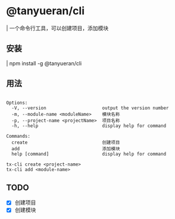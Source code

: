 # @tanyueran/cli

| 一个命令行工具，可以创建项目，添加模块

## 安装
| npm install -g @tanyueran/cli


## 用法
```text

Options:
  -V, --version                     output the version number
  -m, --module-name <moduleName>    模块名称
  -p, --project-name <projectName>  项目名称
  -h, --help                        display help for command

Commands:
  create                            创建项目
  add                               添加模块
  help [command]                    display help for command

tx-cli create <project-name>
tx-cli add <module-name>

```

## TODO
- [x] 创建项目
- [x] 创建模块